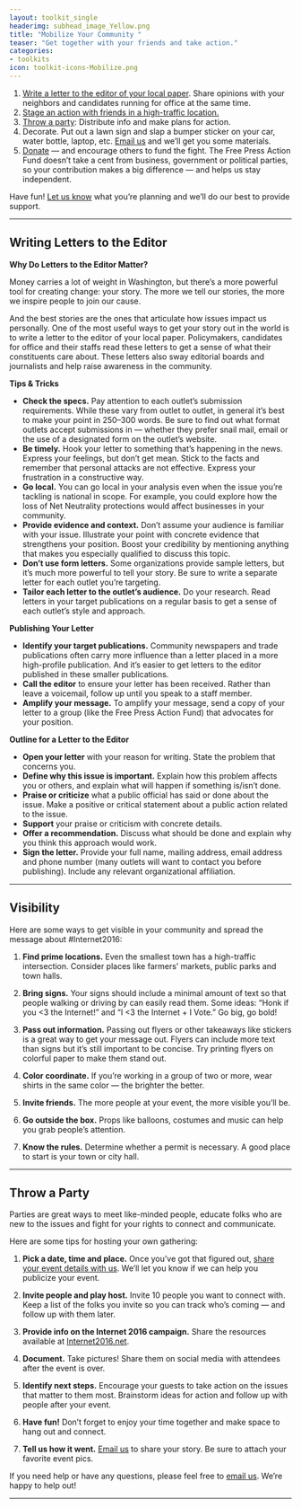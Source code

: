 ```yaml
---
layout: toolkit_single
headerimg: subhead_image_Yellow.png
title: "Mobilize Your Community "
teaser: "Get together with your friends and take action."
categories:
- toolkits
icon: toolkit-icons-Mobilize.png
---
```

 1. <a href="#LTE">Write a letter to the editor of your local paper</a>. Share opinions with your neighbors and candidates running for office at the same time.
 1. <a href="#visibility">Stage an action with friends in a high-traffic location.</a>
 1. <a href="#party">Throw a party</a>: Distribute info and make plans for action.
 1. Decorate. Put out a lawn sign and slap a bumper sticker on your car, water bottle, laptop, etc. <a href="mailto:info@freepress.net?subject=Internet 2016 materials inquiry">Email us</a> and we’ll get you some materials.
 1. [Donate](https://act.freepress.net/donate/single/?source=internet2016) — and encourage others to fund the fight. The Free Press Action Fund doesn’t take a cent from business, government or political parties, so your contribution makes a big difference — and helps us stay independent.

Have fun! <a href="mailto:info@freepress.net?subject=Internet 2016 planning support">Let us know</a> what you’re planning and we’ll do our best to provide support.

***

## <a name="LTE"></a>Writing Letters to the Editor

**Why Do Letters to the Editor Matter?**

Money carries a lot of weight in Washington, but there’s a more powerful tool for creating change: your story. The more we tell our stories, the more we inspire people to join our cause.

And the best stories are the ones that articulate how issues impact us personally. One of the most useful ways to get your story out in the world is to write a letter to the editor of your local paper. Policymakers, candidates for office and their staffs read these letters to get a sense of what their constituents care about. These letters also sway editorial boards and journalists and help raise awareness in the community.

**Tips & Tricks**

* **Check the specs.** Pay attention to each outlet’s submission requirements. While these vary from outlet to outlet, in general it’s best to make your point in 250–300 words. Be sure to find out what format outlets accept submissions in — whether they prefer snail mail, email or the use of a designated form on the outlet’s website.
* **Be timely.** Hook your letter to something that’s happening in the news.
Express your feelings, but don’t get mean. Stick to the facts and remember that personal attacks are not effective. Express your frustration in a constructive way.
* **Go local.** You can go local in your analysis even when the issue you’re tackling is national in scope. For example, you could explore how the loss of Net Neutrality protections would affect businesses in your community.
* **Provide evidence and context.** Don’t assume your audience is familiar with your issue. Illustrate your point with concrete evidence that strengthens your position. Boost your credibility by mentioning anything that makes you especially qualified to discuss this topic.
* **Don’t use form letters.** Some organizations provide sample letters, but it’s much more powerful to tell your story. Be sure to write a separate letter for each outlet you’re targeting.
* **Tailor each letter to the outlet’s audience.** Do your research. Read letters in your target publications on a regular basis to get a sense of each outlet’s style and approach.

**Publishing Your Letter**

* **Identify your target publications.** Community newspapers and trade publications often carry more
influence than a letter placed in a more high-profile publication. And it’s easier to get letters to the editor published in these smaller publications.
* **Call the editor** to ensure your letter has been received. Rather than leave a voicemail, follow up until you speak to a staff member.
* **Amplify your message.** To amplify your message, send a copy of your letter to a group (like the Free Press Action Fund) that advocates for your position.

**Outline for a Letter to the Editor**

* **Open your letter** with your reason for writing. State the problem that concerns you.
* **Define why this issue is important.** Explain how this problem affects you or others, and explain what will happen if something is/isn’t done.
* **Praise or criticize** what a public official has said or done about the issue. Make a positive or critical statement about a public action related to the issue.
* **Support** your praise or criticism with concrete details.
* **Offer a recommendation.** Discuss what should be done and explain why you think this approach would work.
* **Sign the letter.** Provide your full name, mailing address, email address and phone number (many outlets will want to contact you before publishing). Include any relevant organizational affiliation.

***

## <a name="visibility"></a>Visibility

Here are some ways to get visible in your community and spread the message about #Internet2016:

 1. **Find prime locations.** Even the smallest town has a high-traffic intersection. Consider places like farmers’ markets, public parks and town halls.

 1. **Bring signs.** Your signs should include a minimal amount of text so that people walking or driving by can easily read them. Some ideas: “Honk if you <3 the Internet!” and “I <3 the Internet + I Vote.” Go big, go bold!

 1. **Pass out information.** Passing out flyers or other takeaways like stickers is a great way to get your message out. Flyers can include more text than signs but it’s still important to be concise. Try printing flyers on colorful paper to make them stand out.

 1. **Color coordinate.** If you’re working in a group of two or more, wear shirts in the same color — the brighter the better.

 1. **Invite friends.** The more people at your event, the more visible you’ll be.

 1. **Go outside the box.** Props like balloons, costumes and music can help you grab people’s attention.

 1. **Know the rules.** Determine whether a permit is necessary. A good place to start is your town or city hall.

***

## <a name="party"></a>Throw a Party

Parties are great ways to meet like-minded people, educate folks who are new to the issues and fight for your rights to connect and communicate.

Here are some tips for hosting your own gathering:

 1. **Pick a date, time and place.** Once you’ve got that figured out, <a href="mailto:info@freepress.net?subject=Internet 2016 event details">share your event details with us</a>. We’ll let you know if we can help you publicize your event.

 1. **Invite people and play host.** Invite 10 people you want to connect with. Keep a list of the folks you invite so you can track who’s coming — and follow up with them later.

 1. **Provide info on the Internet 2016 campaign.** Share the resources available at <a href="http://internet2016.net/">Internet2016.net</a>.

 1. **Document.** Take pictures! Share them on social media with attendees after the event is over.

 1. **Identify next steps.** Encourage your guests to take action on the issues that matter to them most. Brainstorm ideas for action and follow up with people after your event.

 1. **Have fun!** Don’t forget to enjoy your time together and make space to hang out and connect.

 1. **Tell us how it went.** <a href="mailto:info@freepress.net?subject=Internet 2016 event follow up">Email us</a> to share your story. Be sure to attach your favorite event pics.

If you need help or have any questions, please feel free to <a href="mailto:info@freepress.net?subject=Internet 2016 mobilize in your community inquiry">email us</a>. We’re happy to help out!

***
